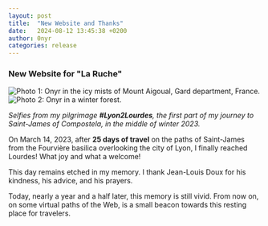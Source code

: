 ```yaml
---
layout: post
title:  "New Website and Thanks"
date:   2024-08-12 13:45:38 +0200
author: 0nyr
categories: release
---
```


### New Website for "La Ruche"

<div class="photo-grid">
    <img src="{{ site.baseurl }}/assets/images/posts/2024-08-12/IMG_1528_onyr_2023_02_24.jpg" alt="Photo 1: Onyr in the icy mists of Mount Aigoual, Gard department, France.">
    <img src="{{ site.baseurl }}/assets/images/posts/2024-08-12/IMG_6545_onyr_2023_03_14.jpg" alt="Photo 2: Onyr in a winter forest.">
</div>

*Selfies from my pilgrimage **#Lyon2Lourdes**, the first part of my journey to Saint-James of Compostela, in the middle of winter 2023.*

On March 14, 2023, after **25 days of travel** on the paths of Saint-James from the Fourvière basilica overlooking the city of Lyon, I finally reached Lourdes! What joy and what a welcome!

This day remains etched in my memory. I thank Jean-Louis Doux for his kindness, his advice, and his prayers.

Today, nearly a year and a half later, this memory is still vivid. From now on, on some virtual paths of the Web, is a small beacon towards this resting place for travelers.
